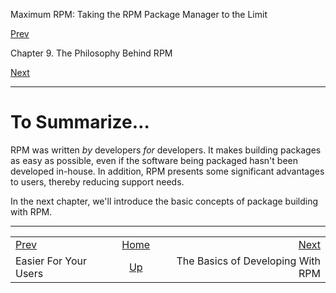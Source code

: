 <div class="NAVHEADER">

Maximum RPM: Taking the RPM Package Manager to the Limit

</div>

[Prev](s1-rpm-philosophy-easier-for-users.md)

Chapter 9. The Philosophy Behind RPM

[Next](ch-rpm-basics.md)

-----

<div class="sect1">

# <span id="s1-rpm-philosophy-summary">To Summarize…</span>

RPM was written *by* developers *for* developers. It makes building
packages as easy as possible, even if the software being packaged hasn't
been developed in-house. In addition, RPM presents some significant
advantages to users, thereby reducing support needs.

In the next chapter, we'll introduce the basic concepts of package
building with RPM.

</div>

<div class="NAVFOOTER">

-----

|                                                 |                              |                                   |
| :---------------------------------------------- | :--------------------------: | --------------------------------: |
| [Prev](s1-rpm-philosophy-easier-for-users.md) |      [Home](index.md)      |        [Next](ch-rpm-basics.md) |
| Easier For Your Users                           | [Up](ch-rpm-philosophy.md) | The Basics of Developing With RPM |

</div>
